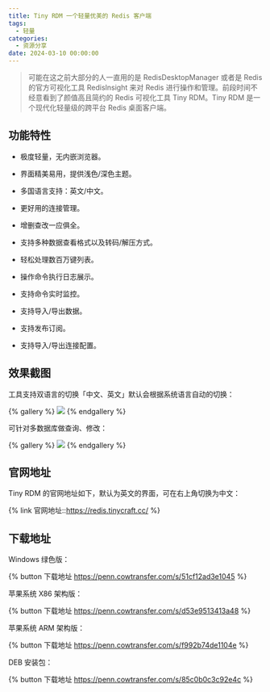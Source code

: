 ```yaml
---
title: Tiny RDM 一个轻量优美的 Redis 客户端
tags:
  - 轻量
categories:
  - 资源分享
date: 2024-03-10 00:00:00
---
```


> 可能在这之前大部分的人一直用的是 RedisDesktopManager 或者是 Redis 的官方可视化工具 RedisInsight 来对 Redis 进行操作和管理。前段时间不经意看到了颜值高且简约的 Redis 可视化工具 Tiny RDM。Tiny RDM 是一个现代化轻量级的跨平台 Redis 桌面客户端。

<!-- more -->

## 功能特性

* 极度轻量，无内嵌浏览器。

* 界面精美易用，提供浅色/深色主题。

* 多国语言支持：英文/中文。

* 更好用的连接管理。

* 增删查改一应俱全。

* 支持多种数据查看格式以及转码/解压方式。

* 轻松处理数百万键列表。

* 操作命令执行日志展示。

* 支持命令实时监控。

* 支持导入/导出数据。

* 支持发布订阅。

* 支持导入/导出连接配置。

## 效果截图

工具支持双语言的切换「中文、英文」默认会根据系统语言自动的切换：

{% gallery %}
![](https://cdn.dusays.com/2024/03/685-1.jpg)
{% endgallery %}

可针对多数据库做查询、修改：

{% gallery %}
![](https://cdn.dusays.com/2024/03/685-2.jpg)
{% endgallery %}

## 官网地址

Tiny RDM 的官网地址如下，默认为英文的界面，可在右上角切换为中文：

{% link 官网地址::https://redis.tinycraft.cc/ %}

## 下载地址

Windows 绿色版：

{% button 下载地址 https://penn.cowtransfer.com/s/51cf12ad3e1045 %}

苹果系统 X86 架构版：

{% button 下载地址 https://penn.cowtransfer.com/s/d53e9513413a48 %}

苹果系统 ARM 架构版：

{% button 下载地址 https://penn.cowtransfer.com/s/f992b74de1104e %}

DEB 安装包：

{% button 下载地址 https://penn.cowtransfer.com/s/85c0b0c3c92e4c %}